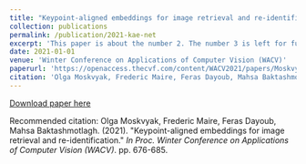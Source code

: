 ```yaml
---
title: "Keypoint-aligned embeddings for image retrieval and re-identification"
collection: publications
permalink: /publication/2021-kae-net
excerpt: 'This paper is about the number 2. The number 3 is left for future work.'
date: 2021-01-01
venue: 'Winter Conference on Applications of Computer Vision (WACV)'
paperurl: 'https://openaccess.thecvf.com/content/WACV2021/papers/Moskvyak_Keypoint-Aligned_Embeddings_for_Image_Retrieval_and_Re-Identification_WACV_2021_paper.pdf'
citation: 'Olga Moskvyak, Frederic Maire, Feras Dayoub, Mahsa Baktashmotlagh. (2021). &quot;Keypoint-aligned embeddings for image retrieval and re-identification.&quot; <i>In Proc. Winter Conference on Applications of Computer Vision (WACV)</i>. pp. 676-685.'
---
```



[Download paper here](http://olgamoskvyak.github.io/files/paper4.pdf)

Recommended citation: Olga Moskvyak, Frederic Maire, Feras Dayoub, Mahsa Baktashmotlagh. (2021). &quot;Keypoint-aligned embeddings for image retrieval and re-identification.&quot; <i>In Proc. Winter Conference on Applications of Computer Vision (WACV)</i>. pp. 676-685.
